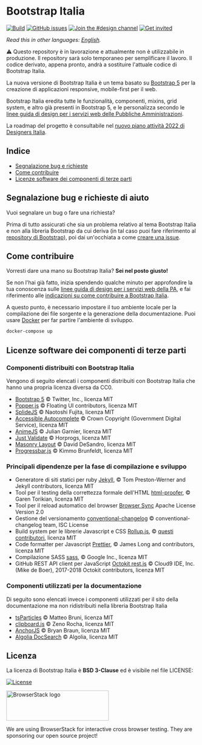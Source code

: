 # Bootstrap Italia

<!-- [![Versione](https://img.shields.io/npm/v/bootstrap-italia.svg?logo=npm)](https://github.com/italia/bootstrap-italia/releases) -->

[![Build](https://github.com/italia/bootstrap-italia-next/actions/workflows/build.yml/badge.svg)](https://github.com/italia/bootstrap-italia-next/actions)
[![GitHub issues](https://img.shields.io/github/issues/italia/bootstrap-italia-next.svg)](https://github.com/italia/bootstrap-italia-next/issues)
[![Join the #design channel](https://img.shields.io/badge/Slack%20channel-%23design-blue.svg)](https://developersitalia.slack.com/messages/C7VPAUVB3/)
[![Get invited](https://slack.developers.italia.it/badge.svg)](https://slack.developers.italia.it/)

_Read this in other languages: [English](README.EN.md)._

⚠️ Questo repository è in lavorazione e attualmente non è utilizzabile in produzione. Il repository sarà solo temporaneo per semplificare il lavoro. Il codice derivato, appena pronto, andrà a sostituire l'attuale codice di Bootstrap Italia.

La nuova versione di Bootstrap Italia è un tema basato su [Bootstrap 5](https://getbootstrap.com/docs/5.1/getting-started/introduction/) per la creazione di applicazioni responsive, mobile-first per il web.

Bootstrap Italia eredita tutte le funzionalità, componenti, mixins, grid system, e altro già presenti in Bootstrap 5, e le personalizza secondo le [linee guida di design per i servizi web delle Pubbliche Amministrazioni](https://docs.italia.it/italia/designers-italia/design-linee-guida-docs/).

La roadmap del progetto è consultabile nel [nuovo piano attività 2022 di Designers Italia](https://designers.italia.it/piano-attivita/).

<!-- **[Vedi la documentazione completa »](https://italia.github.io/bootstrap-italia/)**

oppure

**[Scarica l'ultima versione della libreria »](https://github.com/italia/bootstrap-italia/releases)** -->

## Indice

- [Segnalazione bug e richieste](#segnalazione-bug-e-richieste-di-aiuto)
- [Come contribuire](#come-contribuire)
- [Licenze software dei componenti di terze parti](#licenze-software-dei-componenti-di-terze-parti)

## Segnalazione bug e richieste di aiuto

Vuoi segnalare un bug o fare una richiesta?

Prima di tutto assicurati che sia un problema relativo al tema Bootstrap Italia e non alla libreria Bootstrap da cui deriva
(in tal caso puoi fare riferimento al [repository di Bootstrap](https://github.com/twbs/bootstrap)), poi
dai un'occhiata a come [creare una issue](https://github.com/italia/bootstrap-italia-next/blob/development/CONTRIBUTING.md#creare-una-issue).

## Come contribuire

Vorresti dare una mano su Bootstrap Italia? **Sei nel posto giusto!**

Se non l'hai già fatto, inizia spendendo qualche minuto per approfondire la tua conoscenza sulle
[linee guida di design per i servizi web della PA](https://docs.italia.it/italia/designers-italia/design-linee-guida-docs/),
e fai riferimento alle [indicazioni su come contribuire a Bootstrap Italia](https://github.com/italia/bootstrap-italia-next/blob/development/CONTRIBUTING.md).

A questo punto, è necessario impostare il tuo ambiente locale per la compilazione dei file sorgente e la generazione
della documentazione. Puoi usare [Docker](https://docs.docker.com/get-started/) per far partire l'ambiente di sviluppo.

```sh
docker-compose up
```

## Licenze software dei componenti di terze parti

### Componenti distribuiti con Bootstrap Italia

Vengono di seguito elencati i componenti distribuiti con Bootstrap Italia che hanno una propria licenza diversa da CC0.

- [Bootstrap 5](https://getbootstrap.com) © Twitter, Inc., licenza MIT
- [Popper.js](https://popper.js.org) © Floating UI contributors, licenza MIT
- [SplideJS](https://splidejs.com) © Naotoshi Fujita, licenza MIT
- [Accessible Autocomplete](https://alphagov.github.io/accessible-autocomplete) © Crown Copyright (Government Digital Service), licenza MIT
- [AnimeJS](https://animejs.com) © Julian Garnier, licenza MIT
- [Just Validate](https://just-validate.dev) © Horprogs, licenza MIT
- [Masonry Layout](https://masonry.desandro.com) © David DeSandro, licenza MIT
- [Progressbar.js](https://kimmobrunfeldt.github.io/progressbar.js) © Kimmo Brunfeldt, licenza MIT

### Principali dipendenze per la fase di compilazione e sviluppo

- Generatore di siti statici per ruby [Jekyll](https://jekyllrb.com), © Tom Preston-Werner and Jekyll contributors, licenza MIT
- Tool per il testing della correttezza formale dell'HTML [html-proofer](https://github.com/gjtorikian/html-proofer), © Garen Torikian, licenza MIT
- Tool per il reload automatico del browser [Browser Sync](https://www.browsersync.io/) Apache License Version 2.0
- Gestione del versionamento [conventional-changelog](https://github.com/conventional-changelog/conventional-changelog/) © conventional-changelog team, ISC License
- Build system per le librerie Javascript e CSS [Rollup.js](https://rollupjs.org/), © [questi contributori](https://github.com/rollup/rollup/graphs/contributors), licenza MIT
- Code formatter per Javascript [Prettier](https://prettier.io/), © James Long and contributors, licenza MIT
- Compilazione SASS [sass](https://github.com/sass/dart-sass), © Google Inc., licenza MIT
- GitHub REST API client per JavaScript [Octokit rest.js](https://octokit.github.io/rest.js/) © Cloud9 IDE, Inc. (Mike de Boer), 2017-2018 Octokit contributors, licenza MIT

### Componenti utilizzati per la documentazione

Di seguito sono elencati invece i componenti utilizzati per il sito della documentazione ma non ridistribuiti nella libreria Bootstrap Italia

- [tsParticles](https://particles.js.org/) © Matteo Bruni, licenza MIT
- [clipboard.js](https://clipboardjs.com/) © Zeno Rocha, licenza MIT
- [AnchorJS](https://www.bryanbraun.com/anchorjs/) © Bryan Braun, licenza MIT
- [Algolia DocSearch](https://docsearch.algolia.com/) © Algolia, licenza MIT

## Licenza

La licenza di Bootstrap Italia è **BSD 3-Clause** ed è visibile nel file LICENSE:

[![License](https://img.shields.io/github/license/italia/bootstrap-italia-next.svg)](https://github.com/italia/bootstrap-italia-next/blob/development/LICENSE)

<a href="https://www.browserstack.com/" target="_blank"><img src="docs/assets/img/browserstack-logo.png" alt="BrowserStack logo" width="270" height="79" /></a>

We are using BrowserStack for interactive cross browser testing. They are sponsoring our open source project!

